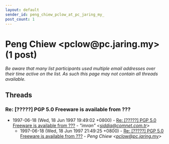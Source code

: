 ```yaml
---
layout: default
sender_id: peng_chiew_pclow_at_pc_jaring_my_
post_count: 1
---
```


# Peng Chiew <pclow<span>@</span>pc.jaring.my> (1 post)

_Be aware that many list participants used multiple email addresses over their time active on the list. As such this page may not contain all threads available._

## Threads

### Re: [?????] PGP 5.0 Freeware is available from ???
+ 1997-06-18 (Wed, 18 Jun 1997 19:49:02 +0800) - [Re: [?????] PGP 5.0 Freeware is available from ???](/archive/1997/06/cf1df13414d5f8a9bf94e8f7a78a26f7e66dcc0a702616bc0924554bb5d0addb) - _"imran" \<siddiq@comnet.com.tr\>_
  + 1997-06-18 (Wed, 18 Jun 1997 21:49:25 +0800) - [Re: [?????] PGP 5.0 Freeware is available from ???](/archive/1997/06/ab79394acacc02a253aaa6bf238dff7132e6ec1cf6f7b7400420d9963b1e1c66) - _Peng Chiew \<pclow@pc.jaring.my\>_


